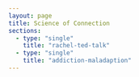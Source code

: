 ```yaml
---
layout: page
title: Science of Connection
sections:
  - type: "single"
    title: "rachel-ted-talk"
  - type: "single"
    title: "addiction-maladaption"
---
```

